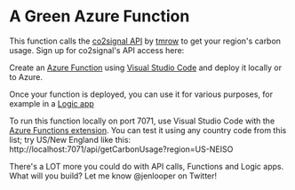 # A Green Azure Function

This function calls the [co2signal API](https://docs.co2signal.com/#introduction) by [tmrow](https://www.tmrow.com/) to get your region's carbon usage. Sign up for co2signal's API access here:

Create an [Azure Function](https://docs.microsoft.com/en-us/learn/modules/create-serverless-logic-with-azure-functions/?WT.mc_id=green-github-jelooper) using [Visual Studio Code](https://code.visualstudio.com/Docs?WT.mc_id=green-github-jelooper) and deploy it locally or to Azure.

Once your function is deployed, you can use it for various purposes, for example in a [Logic app](/logic-app)

To run this function locally on port 7071, use Visual Studio Code with the [Azure Functions extension](https://marketplace.visualstudio.com/items?itemName=ms-azuretools.vscode-azurefunctions). You can test it using any country code from this list; try US/New England like this: http://localhost:7071/api/getCarbonUsage?region=US-NEISO

There's a LOT more you could do with API calls, Functions and Logic apps. What will you build? Let me know @jenlooper on Twitter!

